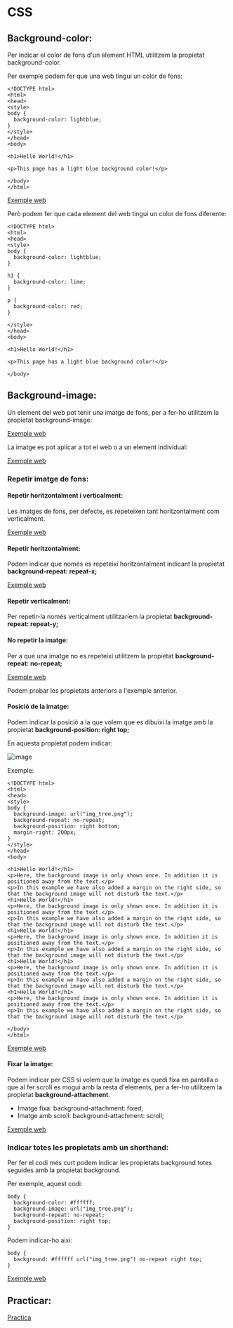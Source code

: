 # CSS

## Background-color:

Per indicar el color de fons d'un element HTML utilitzem la propietat background-color.

Per exemple podem fer que una web tingui un color de fons:

```
<!DOCTYPE html>
<html>
<head>
<style>
body {
  background-color: lightblue;
}
</style>
</head>
<body>

<h1>Hello World!</h1>

<p>This page has a light blue background color!</p>

</body>
</html>
```

[Exemple web](https://www.w3schools.com/css/tryit.asp?filename=trycss_background-color_body)

Però podem fer que cada element del web tingui un color de fons diferente:

```
<!DOCTYPE html>
<html>
<head>
<style>
body {
  background-color: lightblue;
}

h1 {
  background-color: lime;
}

p {
  background-color: red;
} 

</style>
</head>
<body>

<h1>Hello World!</h1>

<p>This page has a light blue background color!</p>

</body>
```

## Background-image:

Un element del web pot tenir una imatge de fons, per a fer-ho utilitzem la propietat background-image:

[Exemple web](https://www.w3schools.com/css/tryit.asp?filename=trycss_background-image)

La imatge es pot aplicar a tot el web o a un element individual:

[Exemple web](https://www.w3schools.com/css/tryit.asp?filename=trycss_background-image_p)

### Repetir imatge de fons:

#### Repetir horitzontalment i verticalment:

Les imatges de fons, per defecte, es repeteixen tant horitzontalment com verticalment.

[Exemple web](https://www.w3schools.com/css/tryit.asp?filename=trycss_background-image_gradient1)

#### Repetir horitzontalment:

Podem indicar que només es repeteixi horitzontalment indicant la propietat **background-repeat: repeat-x;**

[Exemple web](https://www.w3schools.com/css/tryit.asp?filename=trycss_background-image_gradient2)

#### Repetir verticalment:

Per repetir-la només verticalment utilitzaríem la propietat **background-repeat: repeat-y;**

#### No repetir la imatge:

Per a que una imatge no es repeteixi utilitzem la propietat **background-repeat: no-repeat;**

[Exemple web](https://www.w3schools.com/css/tryit.asp?filename=trycss_background-image_norepeat)

Podem probar les propietats anteriors a l'exemple anterior.

#### Posició de la imatge:

Podem indicar la posició a la que volem que es dibuixi la imatge amb la propietat **background-position: right top;**

En aquesta propietat podem indicar:

![image](https://user-images.githubusercontent.com/110727546/218272870-dffa369c-4514-496b-a55b-af740bf22917.png)

Exemple:

```
<!DOCTYPE html>
<html>
<head>
<style>
body {
  background-image: url("img_tree.png");
  background-repeat: no-repeat;
  background-position: right bottom;
  margin-right: 200px;
}
</style>
</head>
<body>

<h1>Hello World!</h1>
<p>Here, the background image is only shown once. In addition it is positioned away from the text.</p>
<p>In this example we have also added a margin on the right side, so that the background image will not disturb the text.</p>
<h1>Hello World!</h1>
<p>Here, the background image is only shown once. In addition it is positioned away from the text.</p>
<p>In this example we have also added a margin on the right side, so that the background image will not disturb the text.</p>
<h1>Hello World!</h1>
<p>Here, the background image is only shown once. In addition it is positioned away from the text.</p>
<p>In this example we have also added a margin on the right side, so that the background image will not disturb the text.</p>
<h1>Hello World!</h1>
<p>Here, the background image is only shown once. In addition it is positioned away from the text.</p>
<p>In this example we have also added a margin on the right side, so that the background image will not disturb the text.</p>
<h1>Hello World!</h1>
<p>Here, the background image is only shown once. In addition it is positioned away from the text.</p>
<p>In this example we have also added a margin on the right side, so that the background image will not disturb the text.</p>

</body>
</html>
```

[Exemple web](https://www.w3schools.com/css/tryit.asp?filename=trycss_background-image_position)

#### Fixar la imatge:

Podem indicar per CSS si volem que la imatge es quedi fixa en pantalla o que al fer scroll es mogui amb la resta d'elements, per a fer-ho utilitzem la propietat **background-attachment**.

- Imatge fixa:  background-attachment: fixed;
- Imatge amb scroll:  background-attachment: scroll;

[Exemple web](https://www.w3schools.com/css/tryit.asp?filename=trycss_background-image_attachment2)

### Indicar totes les propietats amb un shorthand:

Per fer el codi més curt podem indicar les propietats background totes seguides amb la propietat background.

Per exemple, aquest codi:

```
body {
  background-color: #ffffff;
  background-image: url("img_tree.png");
  background-repeat: no-repeat;
  background-position: right top;
}
```

Podem indicar-ho així:

```
body {
  background: #ffffff url("img_tree.png") no-repeat right top;
}
```

[Exemple web](https://www.w3schools.com/css/tryit.asp?filename=trycss_background_shorthand)

## Practicar:

[Practica](https://www.w3schools.com/css/exercise.asp?filename=exercise_background1)
